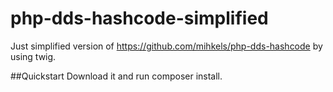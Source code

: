 # php-dds-hashcode-simplified
Just simplified version of https://github.com/mihkels/php-dds-hashcode by using twig.

##Quickstart
Download it and run composer install.
